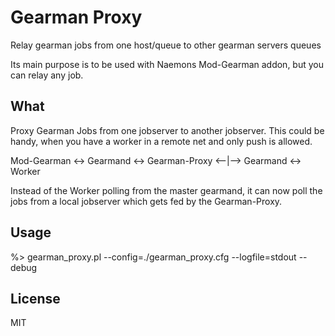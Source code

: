 # Gearman Proxy

Relay gearman jobs from one host/queue to other gearman servers queues

Its main purpose is to be used with Naemons Mod-Gearman addon, but you
can relay any job.

## What

Proxy Gearman Jobs from one jobserver to another jobserver. This could
be handy, when you have a worker in a remote net and only push is
allowed.

Mod-Gearman <-> Gearmand <-> Gearman-Proxy <--|--> Gearmand <-> Worker

Instead of the Worker polling from the master gearmand, it can now
poll the jobs from a local jobserver which gets fed by the
Gearman-Proxy.

## Usage

  %> gearman_proxy.pl --config=./gearman_proxy.cfg --logfile=stdout --debug

## License

MIT
